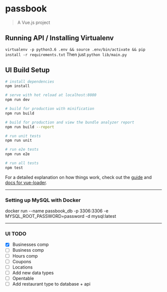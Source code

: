 # passbook

> A Vue.js project

## Running API / Installing Virtualenv

`virtualenv -p python3.6 .env && source .env/bin/activate && pip install -r requirements.txt`
Then just `python lib/main.py`

## UI Build Setup

``` bash
# install dependencies
npm install

# serve with hot reload at localhost:8080
npm run dev

# build for production with minification
npm run build

# build for production and view the bundle analyzer report
npm run build --report

# run unit tests
npm run unit

# run e2e tests
npm run e2e

# run all tests
npm test
```

For a detailed explanation on how things work, check out the [guide](http://vuejs-templates.github.io/webpack/) and [docs for vue-loader](http://vuejs.github.io/vue-loader).

---
### Setting up MySQL with Docker
docker run --name passbook_db -p 3306:3306 -e MYSQL_ROOT_PASSWORD=password -d mysql:latest

---

### UI TODO
- [x] Businesses comp
- [ ] Business comp
- [ ] Hours comp
- [ ] Coupons
- [ ] Locations
- [ ] Add new data types
- [ ] Opentable
- [ ] Add restaurant type to database + api
